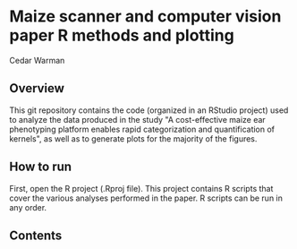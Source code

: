 # Maize scanner and computer vision paper R methods and plotting
Cedar Warman

## Overview
This git repository contains the code (organized in an RStudio project) used to analyze the data produced in the study "A cost-effective maize ear phenotyping platform enables rapid categorization and quantification of kernels", as well as to generate plots for the majority of the figures.

## How to run
First, open the R project (.Rproj file). This project contains R scripts that cover the various analyses performed in the paper. R scripts can be run in any order.

## Contents
### 